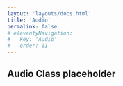 ```yaml
---
layout: 'layouts/docs.html'
title: 'Audio'
permalink: false
# eleventyNavigation:
#   key: 'Audio'
#   order: 11
---
```


## Audio Class placeholder

